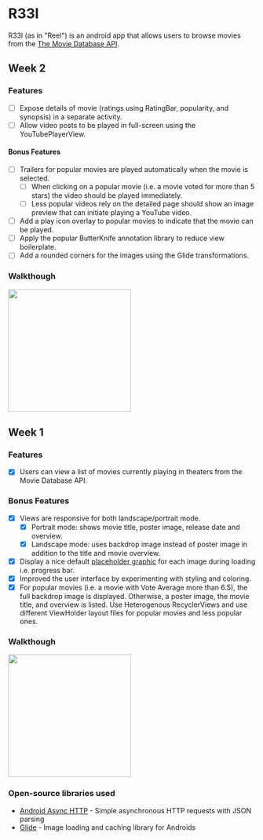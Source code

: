 # R33l
R33l (as in "Reel") is an android app that allows users to browse movies from the [The Movie Database API](http://docs.themoviedb.apiary.io/#).

## Week 2

### Features 

- [ ] Expose details of movie (ratings using RatingBar, popularity, and synopsis) in a separate activity.
- [ ] Allow video posts to be played in full-screen using the YouTubePlayerView.

#### Bonus Features

- [ ] Trailers for popular movies are played automatically when the movie is selected.
  - [ ] When clicking on a popular movie (i.e. a movie voted for more than 5 stars) the video should be played immediately.
  - [ ] Less popular videos rely on the detailed page should show an image preview that can initiate playing a YouTube video.
- [ ] Add a play icon overlay to popular movies to indicate that the movie can be played.
- [ ] Apply the popular ButterKnife annotation library to reduce view boilerplate.
- [ ] Add a rounded corners for the images using the Glide transformations.

### Walkthough

<img src="YOUR_GIF_URL_HERE" width=250><br>

## Week 1

### Features
- [X] Users can view a list of movies currently playing in theaters from the Movie Database API.

### Bonus Features
- [X] Views are responsive for both landscape/portrait mode.
   - [X] Portrait mode: shows movie title, poster image, release date and overview.
   - [X] Landscape mode: uses backdrop image instead of poster image in addition to the title and movie overview.

- [X] Display a nice default [placeholder graphic](https://guides.codepath.com/android/Displaying-Images-with-the-Glide-Library#advanced-usage) for each image during loading i.e. progress bar.
- [X] Improved the user interface by experimenting with styling and coloring.
- [X] For popular movies (i.e. a movie with Vote Average more than 6.5), the full backdrop image is displayed. Otherwise, a poster image, the movie title, and overview is listed. Use Heterogenous RecyclerViews and use different ViewHolder layout files for popular movies and less popular ones.

### Walkthough
<img src="/img/week1_portait_demo.gif" width=250><br>

### Open-source libraries used

- [Android Async HTTP](https://github.com/loopj/android-async-http) - Simple asynchronous HTTP requests with JSON parsing
- [Glide](https://github.com/bumptech/glide) - Image loading and caching library for Androids
